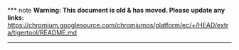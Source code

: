 *** note
**Warning: This document is old & has moved.  Please update any links:**<br>
https://chromium.googlesource.com/chromiumos/platform/ec/+/HEAD/extra/tigertool/README.md
***

